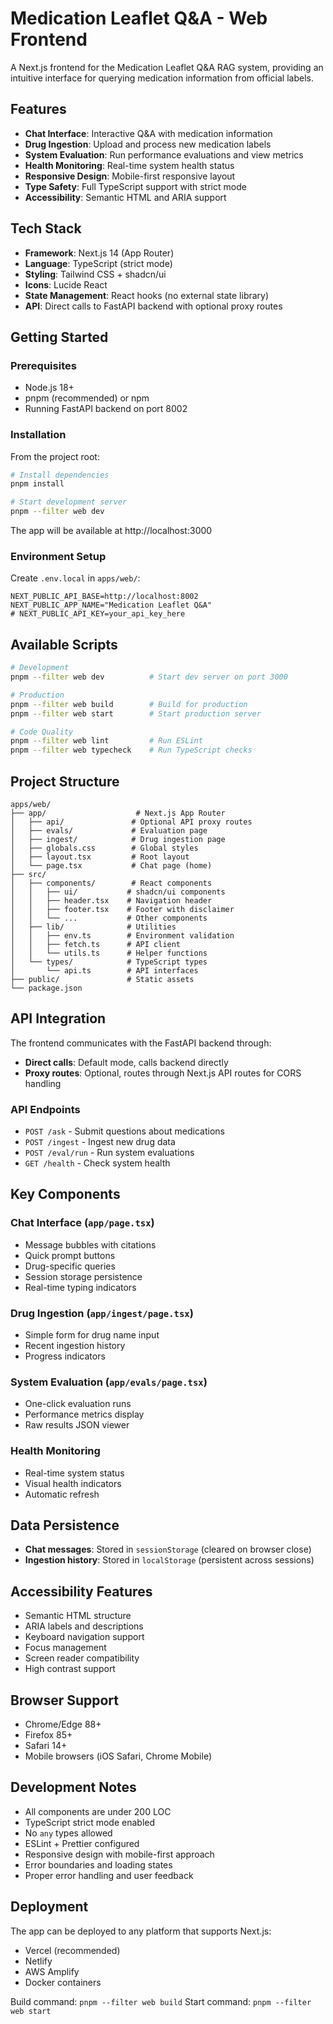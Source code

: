 # Medication Leaflet Q&A - Web Frontend

A Next.js frontend for the Medication Leaflet Q&A RAG system, providing an intuitive interface for querying medication information from official labels.

## Features

- **Chat Interface**: Interactive Q&A with medication information
- **Drug Ingestion**: Upload and process new medication labels
- **System Evaluation**: Run performance evaluations and view metrics
- **Health Monitoring**: Real-time system health status
- **Responsive Design**: Mobile-first responsive layout
- **Type Safety**: Full TypeScript support with strict mode
- **Accessibility**: Semantic HTML and ARIA support

## Tech Stack

- **Framework**: Next.js 14 (App Router)
- **Language**: TypeScript (strict mode)
- **Styling**: Tailwind CSS + shadcn/ui
- **Icons**: Lucide React
- **State Management**: React hooks (no external state library)
- **API**: Direct calls to FastAPI backend with optional proxy routes

## Getting Started

### Prerequisites

- Node.js 18+
- pnpm (recommended) or npm
- Running FastAPI backend on port 8002

### Installation

From the project root:

```bash
# Install dependencies
pnpm install

# Start development server
pnpm --filter web dev
```

The app will be available at http://localhost:3000

### Environment Setup

Create `.env.local` in `apps/web/`:

```env
NEXT_PUBLIC_API_BASE=http://localhost:8002
NEXT_PUBLIC_APP_NAME="Medication Leaflet Q&A"
# NEXT_PUBLIC_API_KEY=your_api_key_here
```

## Available Scripts

```bash
# Development
pnpm --filter web dev          # Start dev server on port 3000

# Production
pnpm --filter web build        # Build for production
pnpm --filter web start        # Start production server

# Code Quality
pnpm --filter web lint         # Run ESLint
pnpm --filter web typecheck    # Run TypeScript checks
```

## Project Structure

```
apps/web/
├── app/                    # Next.js App Router
│   ├── api/               # Optional API proxy routes
│   ├── evals/             # Evaluation page
│   ├── ingest/            # Drug ingestion page
│   ├── globals.css        # Global styles
│   ├── layout.tsx         # Root layout
│   └── page.tsx           # Chat page (home)
├── src/
│   ├── components/        # React components
│   │   ├── ui/           # shadcn/ui components
│   │   ├── header.tsx    # Navigation header
│   │   ├── footer.tsx    # Footer with disclaimer
│   │   └── ...           # Other components
│   ├── lib/              # Utilities
│   │   ├── env.ts        # Environment validation
│   │   ├── fetch.ts      # API client
│   │   └── utils.ts      # Helper functions
│   └── types/            # TypeScript types
│       └── api.ts        # API interfaces
├── public/               # Static assets
└── package.json
```

## API Integration

The frontend communicates with the FastAPI backend through:

- **Direct calls**: Default mode, calls backend directly
- **Proxy routes**: Optional, routes through Next.js API routes for CORS handling

### API Endpoints

- `POST /ask` - Submit questions about medications
- `POST /ingest` - Ingest new drug data
- `POST /eval/run` - Run system evaluations
- `GET /health` - Check system health

## Key Components

### Chat Interface (`app/page.tsx`)
- Message bubbles with citations
- Quick prompt buttons
- Drug-specific queries
- Session storage persistence
- Real-time typing indicators

### Drug Ingestion (`app/ingest/page.tsx`)
- Simple form for drug name input
- Recent ingestion history
- Progress indicators

### System Evaluation (`app/evals/page.tsx`)
- One-click evaluation runs
- Performance metrics display
- Raw results JSON viewer

### Health Monitoring
- Real-time system status
- Visual health indicators
- Automatic refresh

## Data Persistence

- **Chat messages**: Stored in `sessionStorage` (cleared on browser close)
- **Ingestion history**: Stored in `localStorage` (persistent across sessions)

## Accessibility Features

- Semantic HTML structure
- ARIA labels and descriptions
- Keyboard navigation support
- Focus management
- Screen reader compatibility
- High contrast support

## Browser Support

- Chrome/Edge 88+
- Firefox 85+
- Safari 14+
- Mobile browsers (iOS Safari, Chrome Mobile)

## Development Notes

- All components are under 200 LOC
- TypeScript strict mode enabled
- No `any` types allowed
- ESLint + Prettier configured
- Responsive design with mobile-first approach
- Error boundaries and loading states
- Proper error handling and user feedback

## Deployment

The app can be deployed to any platform that supports Next.js:

- Vercel (recommended)
- Netlify
- AWS Amplify
- Docker containers

Build command: `pnpm --filter web build`
Start command: `pnpm --filter web start`
